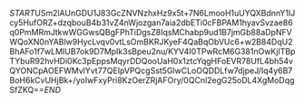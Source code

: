 $START$USm2lAUnGDU1J83GcZNVNzhxHz9x5t+7N6LmooH1uUYQXBdnnY1lJcy5HufORZ+dzqbouB4b31vZ4nWjozgan7aia2dbETi0cFBPAM1hyavSvzae86q0PmMRmJtkwWGGwsQBgFPhTiDgsZ8IqsMChabp9ud1B7jmGb88aDpNFVWQoXN0nYABlw9HycLvqv0vtLsOmBKRJKyeF4QaBqObVUc6+w2B84DqU2BhAFo1f7wLMIUB7ok9D7MpIk3sBpeu2nu/KYV4I0TPwRcM6G381nOwKjITBpTYbuR92hvHDi0Kc3pEppsMqyrDDQooUaH0x1ztcYqgHFoEVR78UfL4bh54vQYONCpAOEFWMvlYvt77QEIpVPQcgSst5GlwCLoOQDDLfw7djpeJ/Iq4y6B7BoH6kCvUHjBk+/yoIwFxyPri8KzOerZRjAFOry/0QCnl2egG25oDL4XgMoDqgSfZKQ==$END$